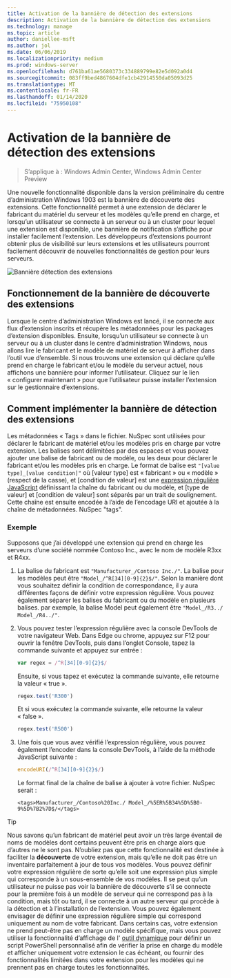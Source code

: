```yaml
---
title: Activation de la bannière de détection des extensions
description: Activation de la bannière de détection des extensions
ms.technology: manage
ms.topic: article
author: daniellee-msft
ms.author: jol
ms.date: 06/06/2019
ms.localizationpriority: medium
ms.prod: windows-server
ms.openlocfilehash: d761ba61ae5680373c334889799e82e5d092a0d4
ms.sourcegitcommit: 083ff9bed4867604dfe1cb42914550da05093d25
ms.translationtype: MT
ms.contentlocale: fr-FR
ms.lasthandoff: 01/14/2020
ms.locfileid: "75950108"
---
```

# <a name="enabling-the-extension-discovery-banner"></a>Activation de la bannière de détection des extensions

>S’applique à : Windows Admin Center, Windows Admin Center Preview

Une nouvelle fonctionnalité disponible dans la version préliminaire du centre d’administration Windows 1903 est la bannière de découverte des extensions. Cette fonctionnalité permet à une extension de déclarer le fabricant du matériel du serveur et les modèles qu’elle prend en charge, et lorsqu’un utilisateur se connecte à un serveur ou à un cluster pour lequel une extension est disponible, une bannière de notification s’affiche pour installer facilement l’extension. Les développeurs d’extensions pourront obtenir plus de visibilité sur leurs extensions et les utilisateurs pourront facilement découvrir de nouvelles fonctionnalités de gestion pour leurs serveurs.

![Bannière détection des extensions](../../media/extend-guides-extension-discovery-banner/extension-discovery-banner.png)

## <a name="how-the-extension-discovery-banner-works"></a>Fonctionnement de la bannière de découverte des extensions

Lorsque le centre d’administration Windows est lancé, il se connecte aux flux d’extension inscrits et récupère les métadonnées pour les packages d’extension disponibles. Ensuite, lorsqu’un utilisateur se connecte à un serveur ou à un cluster dans le centre d’administration Windows, nous allons lire le fabricant et le modèle de matériel de serveur à afficher dans l’outil vue d’ensemble. Si nous trouvons une extension qui déclare qu’elle prend en charge le fabricant et/ou le modèle du serveur actuel, nous affichons une bannière pour informer l’utilisateur. Cliquez sur le lien « configurer maintenant » pour que l’utilisateur puisse installer l’extension sur le gestionnaire d’extensions.

## <a name="how-to-implement-the-extension-discovery-banner"></a>Comment implémenter la bannière de détection des extensions

Les métadonnées « Tags » dans le fichier. NuSpec sont utilisées pour déclarer le fabricant de matériel et/ou les modèles pris en charge par votre extension. Les balises sont délimitées par des espaces et vous pouvez ajouter une balise de fabricant ou de modèle, ou les deux pour déclarer le fabricant et/ou les modèles pris en charge. Le format de balise est ``"[value type]_[value condition]"`` où [valeur type] est « fabricant » ou « modèle » (respect de la casse), et [condition de valeur] est une [expression régulière JavaScript](https://developer.mozilla.org/docs/Web/JavaScript/Guide/Regular_Expressions) définissant la chaîne du fabricant ou du modèle, et [type de valeur] et [condition de valeur] sont séparés par un trait de soulignement. Cette chaîne est ensuite encodée à l’aide de l’encodage URI et ajoutée à la chaîne de métadonnées. NuSpec "tags".

### <a name="example"></a>Exemple

Supposons que j’ai développé une extension qui prend en charge les serveurs d’une société nommée Contoso Inc., avec le nom de modèle R3xx et R4xx.

1. La balise du fabricant est ``"Manufacturer_/Contoso Inc./"``. La balise pour les modèles peut être ``"Model_/^R[34][0-9]{2}$/"``. Selon la manière dont vous souhaitez définir la condition de correspondance, il y aura différentes façons de définir votre expression régulière. Vous pouvez également séparer les balises du fabricant ou du modèle en plusieurs balises. par exemple, la balise Model peut également être ``"Model_/R3../ Model_/R4../"``.
2. Vous pouvez tester l’expression régulière avec la console DevTools de votre navigateur Web. Dans Edge ou chrome, appuyez sur F12 pour ouvrir la fenêtre DevTools, puis dans l’onglet Console, tapez la commande suivante et appuyez sur entrée :

   ```javascript
   var regex = /^R[34][0-9]{2}$/
   ```

   Ensuite, si vous tapez et exécutez la commande suivante, elle retourne la valeur « true ».

   ```javascript
   regex.test('R300')
   ```

   Et si vous exécutez la commande suivante, elle retourne la valeur « false ».

   ```javascript
   regex.test('R500')
   ```

3. Une fois que vous avez vérifié l’expression régulière, vous pouvez également l’encoder dans la console DevTools, à l’aide de la méthode JavaScript suivante :

   ```javascript
   encodeURI(/^R[34][0-9]{2}$/)
   ```

   Le format final de la chaîne de balise à ajouter à votre fichier. NuSpec serait :

   ```
   <tags>Manufacturer_/Contoso%20Inc./ Model_/%5ER%5B34%5D%5B0-9%5D%7B2%7D$/</tags>
   ```

> [!Tip]
> Nous savons qu’un fabricant de matériel peut avoir un très large éventail de noms de modèles dont certains peuvent être pris en charge alors que d’autres ne le sont pas. N’oubliez pas que cette fonctionnalité est destinée à faciliter la **découverte** de votre extension, mais qu’elle ne doit pas être un inventaire parfaitement à jour de tous vos modèles. Vous pouvez définir votre expression régulière de sorte qu’elle soit une expression plus simple qui corresponde à un sous-ensemble de vos modèles. Il se peut qu’un utilisateur ne puisse pas voir la bannière de découverte s’il se connecte pour la première fois à un modèle de serveur qui ne correspond pas à la condition, mais tôt ou tard, il se connecte à un autre serveur qui procède à la détection et à l’installation de l’extension. Vous pouvez également envisager de définir une expression régulière simple qui correspond uniquement au nom de votre fabricant. Dans certains cas, votre extension ne prend peut-être pas en charge un modèle spécifique, mais vous pouvez utiliser la fonctionnalité d’affichage de l' [outil dynamique](./dynamic-tool-display.md) pour définir un script PowerShell personnalisé afin de vérifier la prise en charge du modèle et afficher uniquement votre extension le cas échéant, ou fournir des fonctionnalités limitées dans votre extension pour les modèles qui ne prennent pas en charge toutes les fonctionnalités.